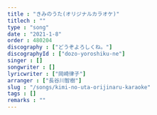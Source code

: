 ```yaml
---
title : "きみのうた(オリジナルカラオケ)"
titlech : ""
type : "song"
date : "2021-1-8"
order : 480204
discography : ["どうぞよろしくね。"]
discographyId : ["dozo-yoroshiku-ne"]
singer : []
songwriter : []
lyricwriter : ["岡崎律子"]
arranger : ["長谷川智樹"]
slug : "/songs/kimi-no-uta-orijinaru-karaoke"
tags : []
remarks : ""
---
```


